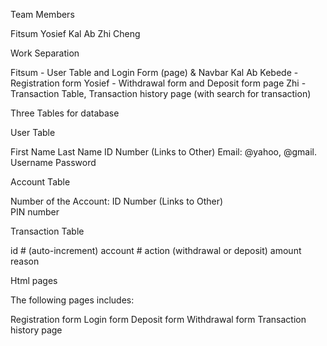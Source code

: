 
Team Members 

Fitsum 
Yosief 
Kal Ab 
Zhi Cheng 

Work Separation 

Fitsum - User Table and Login Form (page) & Navbar 
Kal Ab Kebede - Registration form
Yosief - Withdrawal form and Deposit form page
Zhi - Transaction Table, Transaction history page (with search for transaction) 
 
 
 
Three Tables for database 


User Table

First Name
Last Name 
ID Number (Links to Other) 
Email: @yahoo, @gmail.
Username
Password

Account Table

Number of the Account: 
ID Number (Links to Other)  
PIN number 
 
Transaction Table 

 id # (auto-increment)
 account #
 action (withdrawal or deposit)
 amount
 reason
 
 Html pages 
 
 The following pages includes: 
 
  Registration form 
  Login form 
  Deposit form 
  Withdrawal form 
  Transaction history page

 
